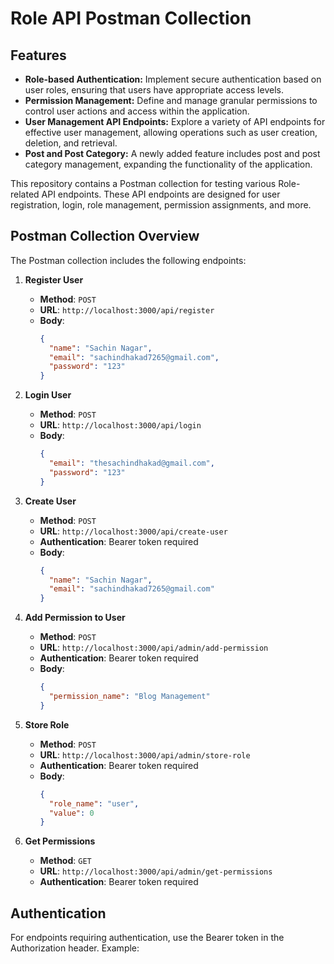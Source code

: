 # Role API Postman Collection

## Features

- **Role-based Authentication:** Implement secure authentication based on user roles, ensuring that users have appropriate access levels.
- **Permission Management:** Define and manage granular permissions to control user actions and access within the application.
- **User Management API Endpoints:** Explore a variety of API endpoints for effective user management, allowing operations such as user creation, deletion, and retrieval.
- **Post and Post Category:** A newly added feature includes post and post category management, expanding the functionality of the application.

This repository contains a Postman collection for testing various Role-related API endpoints. These API endpoints are designed for user registration, login, role management, permission assignments, and more.

## Postman Collection Overview

The Postman collection includes the following endpoints:

1. **Register User**  
   - **Method**: `POST`
   - **URL**: `http://localhost:3000/api/register`
   - **Body**: 
     ```json
     {
       "name": "Sachin Nagar",
       "email": "sachindhakad7265@gmail.com",
       "password": "123"
     }
     ```

2. **Login User**  
   - **Method**: `POST`
   - **URL**: `http://localhost:3000/api/login`
   - **Body**: 
     ```json
     {
       "email": "thesachindhakad@gmail.com",
       "password": "123"
     }
     ```

3. **Create User**  
   - **Method**: `POST`
   - **URL**: `http://localhost:3000/api/create-user`
   - **Authentication**: Bearer token required
   - **Body**:
     ```json
     {
       "name": "Sachin Nagar",
       "email": "sachindhakad7265@gmail.com"
     }
     ```

4. **Add Permission to User**  
   - **Method**: `POST`
   - **URL**: `http://localhost:3000/api/admin/add-permission`
   - **Authentication**: Bearer token required
   - **Body**:
     ```json
     {
       "permission_name": "Blog Management"
     }
     ```

5. **Store Role**  
   - **Method**: `POST`
   - **URL**: `http://localhost:3000/api/admin/store-role`
   - **Authentication**: Bearer token required
   - **Body**:
     ```json
     {
       "role_name": "user",
       "value": 0
     }
     ```

6. **Get Permissions**  
   - **Method**: `GET`
   - **URL**: `http://localhost:3000/api/admin/get-permissions`
   - **Authentication**: Bearer token required

## Authentication

For endpoints requiring authentication, use the Bearer token in the Authorization header. Example:

